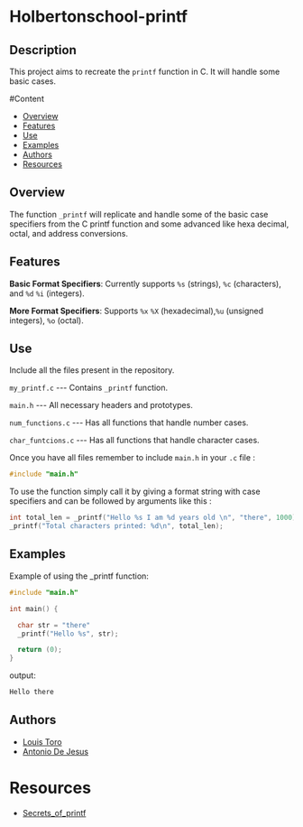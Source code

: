 # Holbertonschool-printf

## Description
This project aims to recreate the `printf` function in C.
It will handle some basic cases.


#Content
- [Overview](#overview)
- [Features](#features)
- [Use](#use)
- [Examples](#examples)
- [Authors](#authors)
- [Resources](#resources)


## Overview
The function `_printf` will replicate and handle some of the basic case specifiers from the C printf function and some advanced like hexa decimal, octal, and address conversions.

## Features
**Basic Format Specifiers**: Currently supports `%s` (strings), `%c` (characters), and `%d` `%i` (integers).


**More Format Specifiers**: Supports `%x` `%X` (hexadecimal),`%u` (unsigned integers), `%o` (octal).

## Use
Include all the files present in the repository. 

``my_printf.c`` --- Contains `_printf` function.

``main.h`` --- All necessary headers and prototypes.

`num_functions.c` --- Has all functions that handle number cases.

`char_funtcions.c` --- Has all functions that handle character cases.


Once you have all files remember to include `main.h` in your `.c` file :

```c
#include "main.h"

```
To use the function simply call it by giving a format string with case specifiers and can be followed by arguments like this :

```c
int total_len = _printf("Hello %s I am %d years old \n", "there", 1000);
_printf("Total characters printed: %d\n", total_len);
```
## Examples

Example of using the _printf function:

```C
#include "main.h"

int main() {

  char str = "there"
  _printf("Hello %s", str);

  return (0);
}
```
output:

```c
Hello there
```
## Authors

- [Louis Toro](https://github.com/Ltoro9)
- [Antonio De Jesus](https://github.com/Antoniofdjs)


# Resources
- [Secrets_of_printf](https://s3.eu-west-3.amazonaws.com/hbtn.intranet/uploads/misc/2022/11/d38f88e96a617135804dca9f9c49632751e06aa7.pdf?X-Amz-Algorithm=AWS4-HMAC-SHA256&X-Amz-Credential=AKIA4MYA5JM5DUTZGMZG%2F20231122%2Feu-west-3%2Fs3%2Faws4_request&X-Amz-Date=20231122T035956Z&X-Amz-Expires=86400&X-Amz-SignedHeaders=host&X-Amz-Signature=44a20cfee8d60cac7e89bcbe8274e1b20fc444e84d1c209375ba82190128e183)
